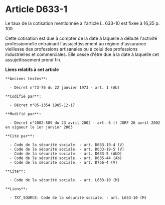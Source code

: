 # Article D633-1

Le taux de la cotisation mentionnée à l'article L. 633-10 est fixée à 16,35 p. 100.

Cette cotisation est due à compter de la date à laquelle a débuté l'activité professionnelle entraînant l'assujettissement au
régime d'assurance vieillesse des professions artisanales ou à celui des professions industrielles et commerciales. Elle
cesse d'être due à la date à laquelle cet assujettissement prend fin.

**Liens relatifs à cet article**

	**Anciens textes**:

	  - Décret n°73-76 du 22 janvier 1973 - art. 1 (Ab)

	**Codifié par**:

	  - Décret n°85-1354 1985-12-17

	**Modifié par**:

	  - Décret n°2002-589 du 23 avril 2002 - art. 6 () JORF 26 avril 2002 en vigueur le 1er janvier 2003

	**Cité par**:

	  - Code de la sécurité sociale. - art. D633-19-4 (V)
	  - Code de la sécurité sociale. - art. D633-19-5 (V)
	  - Code de la sécurité sociale. - art. D633-5 (AbD)
	  - Code de la sécurité sociale. - art. D635-44 (Ab)
	  - Code de la sécurité sociale. - art. D756-4 (V)

	**Cite**:

	  - Code de la sécurité sociale. - art. L633-10 (M)

	**Liens**:

	  - TXT_SOURCE: Code de la sécurité sociale. - art. L633-10 (M)
